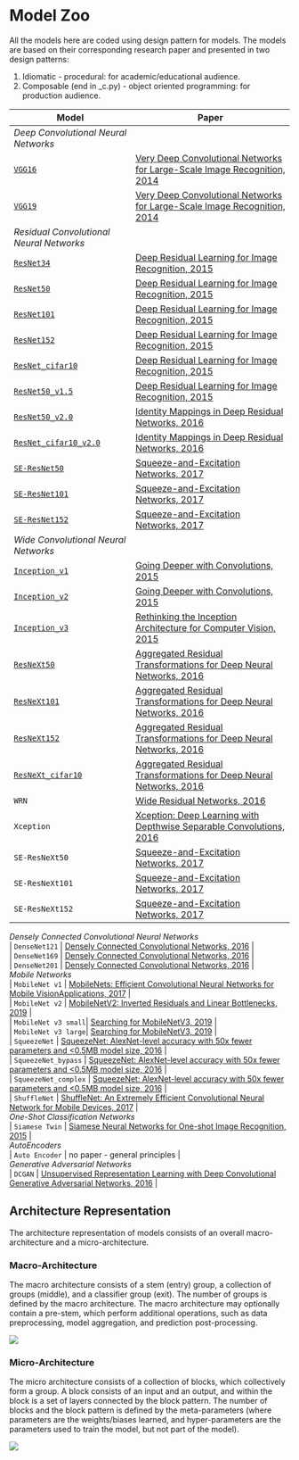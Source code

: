 # Model Zoo

All the models here are coded using design pattern for models. The models are based on their corresponding research paper and presented in two design patterns:

  1. Idiomatic - procedural: for academic/educational audience.
  2. Composable (end in _c.py) - object oriented programming: for production audience.

| Model       | Paper |
|--------------|-------|
|*Deep Convolutional Neural Networks*||
| [`VGG16`](vgg)     | [Very Deep Convolutional Networks for Large-Scale Image Recognition, 2014](https://arxiv.org/pdf/1409.1556.pdf) |
| [`VGG19`](vgg)     | [Very Deep Convolutional Networks for Large-Scale Image Recognition, 2014](https://arxiv.org/pdf/1409.1556.pdf) |
|*Residual Convolutional Neural Networks*||
| [`ResNet34`](resnet)  | [Deep Residual Learning for Image Recognition, 2015](https://arxiv.org/pdf/1512.03385.pdf) |
| [`ResNet50`](resnet)  | [Deep Residual Learning for Image Recognition, 2015](https://arxiv.org/pdf/1512.03385.pdf) |
| [`ResNet101`](resnet) | [Deep Residual Learning for Image Recognition, 2015](https://arxiv.org/pdf/1512.03385.pdf) |
| [`ResNet152`](resnet) | [Deep Residual Learning for Image Recognition, 2015](https://arxiv.org/pdf/1512.03385.pdf) |
| [`ResNet_cifar10`](resnet) | [Deep Residual Learning for Image Recognition, 2015](https://arxiv.org/pdf/1512.03385.pdf) |
| [`ResNet50_v1.5`](resnet)  | [Deep Residual Learning for Image Recognition, 2015](https://arxiv.org/pdf/1512.03385.pdf) |
| [`ResNet50_v2.0`](resnet)  | [Identity Mappings in Deep Residual Networks, 2016](https://arxiv.org/pdf/1603.05027.pdf) |
| [`ResNet_cifar10_v2.0`](resnet)  | [Identity Mappings in Deep Residual Networks, 2016](https://arxiv.org/pdf/1603.05027.pdf) |
| [`SE-ResNet50`](senet)    | [Squeeze-and-Excitation Networks, 2017](https://arxiv.org/pdf/1709.01507.pdf) |
| [`SE-ResNet101`](senet)   | [Squeeze-and-Excitation Networks, 2017](https://arxiv.org/pdf/1709.01507.pdf) |
| [`SE-ResNet152`](senet)   | [Squeeze-and-Excitation Networks, 2017](https://arxiv.org/pdf/1709.01507.pdf) |
|*Wide Convolutional Neural Networks*||
| [`Inception_v1`](inception)   | [Going Deeper with Convolutions, 2015](https://arxiv.org/pdf/1409.4842.pdf)   |
| [`Inception_v2`](inception)   | [Going Deeper with Convolutions, 2015](https://arxiv.org/pdf/1409.4842.pdf)   |
| [`Inception_v3`](inception)   | [Rethinking the Inception Architecture for Computer Vision, 2015](https://arxiv.org/pdf/1512.00567.pdf) |
| [`ResNeXt50`](resnext)  | [Aggregated Residual Transformations for Deep Neural Networks, 2016](https://arxiv.org/pdf/1611.05431.pdf) |
| [`ResNeXt101`](resnext) | [Aggregated Residual Transformations for Deep Neural Networks, 2016](https://arxiv.org/pdf/1611.05431.pdf) |
| [`ResNeXt152`](resnext) | [Aggregated Residual Transformations for Deep Neural Networks, 2016](https://arxiv.org/pdf/1611.05431.pdf) |
| [`ResNeXt_cifar10`](resnext) | [Aggregated Residual Transformations for Deep Neural Networks, 2016](https://arxiv.org/pdf/1611.05431.pdf) |
| `WRN`        | [Wide Residual Networks, 2016](https://arxiv.org/pdf/1605.07146.pdf) | <br/>
| `Xception`   | [Xception: Deep Learning with Depthwise Separable Convolutions, 2016](https://arxiv.org/pdf/1610.02357.pdf) |<br/>
| `SE-ResNeXt50`    | [Squeeze-and-Excitation Networks, 2017](https://arxiv.org/pdf/1709.01507.pdf) |<br/>
| `SE-ResNeXt101`   | [Squeeze-and-Excitation Networks, 2017](https://arxiv.org/pdf/1709.01507.pdf) |<br/>
| `SE-ResNeXt152`   | [Squeeze-and-Excitation Networks, 2017](https://arxiv.org/pdf/1709.01507.pdf) |<br/>
*Densely Connected Convolutional Neural Networks*<br/>
| `DenseNet121` | [Densely Connected Convolutional Networks, 2016](https://arxiv.org/pdf/1608.06993.pdf) |<br/>
| `DenseNet169` | [Densely Connected Convolutional Networks, 2016](https://arxiv.org/pdf/1608.06993.pdf) |<br/>
| `DenseNet201` | [Densely Connected Convolutional Networks, 2016](https://arxiv.org/pdf/1608.06993.pdf) |<br/>
*Mobile Networks*<br/>
| `MobileNet v1` | [MobileNets: Efficient Convolutional Neural Networks for Mobile VisionApplications, 2017](https://arxiv.org/pdf/1704.04861.pdf) |<br/>
| `MobileNet v2` | [MobileNetV2: Inverted Residuals and Linear Bottlenecks, 2019](https://arxiv.org/pdf/1801.04381.pdf) |<br/>
| `MobileNet v3 small`| [Searching for MobileNetV3, 2019](https://arxiv.org/pdf/1905.02244.pdf) |<br/>
| `MobileNet v3 large`| [Searching for MobileNetV3, 2019](https://arxiv.org/pdf/1905.02244.pdf) |<br/>
| `SqueezeNet` |  [SqueezeNet: AlexNet-level accuracy with 50x fewer parameters and <0.5MB model size, 2016](https://arxiv.org/pdf/1602.07360.pdf) |<br/>
| `SqueezeNet_bypass` |  [SqueezeNet: AlexNet-level accuracy with 50x fewer parameters and <0.5MB model size, 2016](https://arxiv.org/pdf/1602.07360.pdf) |<br/>
| `SqueezeNet_complex` |  [SqueezeNet: AlexNet-level accuracy with 50x fewer parameters and <0.5MB model size, 2016](https://arxiv.org/pdf/1602.07360.pdf) |<br/>
| `ShuffleNet` | [ShuffleNet: An Extremely Efficient Convolutional Neural Network for Mobile Devices, 2017](https://arxiv.org/pdf/1707.01083.pdf) |<br/>
*One-Shot Classification Networks*</br>
| `Siamese Twin` | [Siamese Neural Networks for One-shot Image Recognition, 2015](https://www.cs.cmu.edu/~rsalakhu/papers/oneshot1.pdf) |<br/>
*AutoEncoders*<br/>
| `Auto Encoder` | no paper - general principles |<br/>
*Generative Adversarial Networks*<br/>
| `DCGAN` | [Unsupervised Representation Learning with Deep Convolutional Generative Adversarial Networks, 2016](https://arxiv.org/pdf/1511.06434.pdf) |<br/>

## Architecture Representation

The architecture representation of models consists of an overall macro-architecture and a micro-architecture.

### Macro-Architecture

The macro architecture consists of a stem (entry) group, a collection of groups (middle), and a classifier group (exit). The number of groups is defined by the macro architecture. The macro architecture may optionally contain a pre-stem, which perform additional operations, such as data preprocessing, model aggregation, and prediction post-processing.

<img src='macro.jpg'>

### Micro-Architecture

The micro architecture consists of a collection of blocks, which collectively form a group. A block consists of an input and an output, and within the block is a set of layers connected by the block pattern. The number of blocks and the block pattern is defined by the meta-parameters (where parameters are the weights/biases learned, and hyper-parameters are the parameters used to train the model, but not part of the model).

<img src='micro.jpg'>

